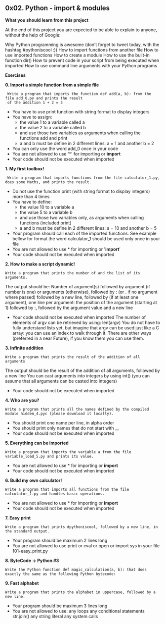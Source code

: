 ## 0x02. Python - import & modules

**What you should learn from this project**

At the end of this project you are expected to be able to explain to anyone, without the help of Google:

Why Python programming is awesome (don’t forget to tweet today, with the hashtag #pythoniscool :))
How to import functions from another file
How to use imported functions
How to create a module
How to use the built-in function dir()
How to prevent code in your script from being executed when imported
How to use command line arguments with your Python programs

**Exercises**

**0. Import a simple function from a simple file**

     Write a program that imports the function def add(a, b): from the file add_0.py and prints the result 
     of the addition 1 + 2 = 3

* You have to use print function with string format to display integers
* You have to assign:
  * the value 1 to a variable called a
  * the value 2 to a variable called b
  * and use those two variables as arguments when calling the functions add and print
  * a and b must be define in 2 different lines: a = 1 and another b = 2
* You can only use the word add_0 once in your code
* You are not allowed to use '*' for importing or __import__
* Your code should not be executed when imported


**1. My first toolbox!**

     Write a program that imports functions from the file calculator_1.py, does some Maths, and prints the result.

* Do not use the function print (with string format to display integers) more than 4 times
* You have to define:
     * the value 10 to a variable a
     * the value 5 to a variable b
     * and use those two variables only, as arguments when calling functions (included print)
     * a and b must be define in 2 different lines: a = 10 and another b = 5
* Your program should call each of the imported functions. See example bellow for format
     the word calculator_1 should be used only once in your file
* You are not allowed to use * for importing or '__import__'
* Your code should not be executed when imported

**2. How to make a script dynamic!**

	Write a program that prints the number of and the list of its arguments.

The output should be:
Number of argument(s) followed by argument (if number is one) or arguments (otherwise), followed by
: (or . if no argument where passed) followed by
a new line, followed by (if at least one argument),
one line per argument:
the position of the argument (starting at 1) followed by :, followed by the argument value and a new line
* Your code should not be executed when imported
The number of elements of argv can be retrieved by using: len(argv)
You do not have to fully understand lists yet, but imagine that argv can be used just like a C array: you can use an index to walk through it. There are other ways (preferred in a near Future), if you know them you can use them.

**3. Infinite addition**

	Write a program that prints the result of the addition of all arguments

The output should be the result of the addition of all arguments, followed by a new line
You can cast arguments into integers by using int() (you can assume that all arguments can be casted into integers)
* Your code should not be executed when imported

**4. Who are you?**

	Write a program that prints all the names defined by the compiled module hidden_4.pyc (please download it locally).

* You should print one name per line, in alpha order
* You should print only names that do not start with __
* Your code should not be executed when imported

**5. Everything can be imported**
	
	Write a program that imports the variable a from the file variable_load_5.py and prints its value.

* You are not allowed to use * for importing or __import__
* Your code should not be executed when imported

**6. Build my own calculator!**

	Write a program that imports all functions from the file calculator_1.py and handles basic operations.

* You are not allowed to use * for importing or __import__
* Your code should not be executed when imported

**7. Easy print**

	Write a program that prints #pythoniscool, followed by a new line, in the standard output.

* Your program should be maximum 2 lines long
* You are not allowed to use print or eval or open or import sys in your file 101-easy_print.py

**8. ByteCode -> Python #3**

	Write the Python function def magic_calculation(a, b): that does exactly the same as the following Python bytecode:

**9. Fast alphabet**

	Write a program that prints the alphabet in uppercase, followed by a new line.

* Your program should be maximum 3 lines long
* You are not allowed to use:
        any loops
        any conditional statements
        str.join()
        any string literal
        any system calls

